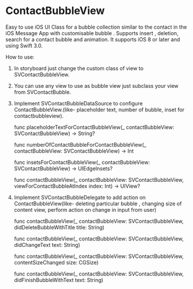 # ContactBubbleView
Easy to use iOS UI Class for a bubble collection similar to the contact in the iOS Message App with customisable bubble . Supports insert , deletion, search for a contact bubble and animation. It supports iOS 8 or later and using Swift 3.0.

How to use:

1. In storyboard just change the custom class of view to SVContactBubbleView.

2.  You can use any view to use as bubble view just subclass your view from SVContactBubble.

3. Implement SVContactBubbleDataSource to configure ContactBubbleView.(like- placeholder text, number of bubble, inset for      contactbubbleview). 

    func placeholderTextForContactBubbleView(_ contactBubbleView: SVContactBubbleView) -> String?
    
    func numberOfContactBubbleForContactBubbleView(_ contactBubbleView: SVContactBubbleView) -> Int
    
    func insetsForContactBubbleView(_ contactBubbleView: SVContactBubbleView) -> UIEdgeInsets?
    
    func contactBubbleView(_ contactBubbleView: SVContactBubbleView, viewForContactBubbleAtIndex index: Int) -> UIView?


4. Implement SVContactBubbleDelegate to add action on ContactBubbleView(like- deleting particular bubble , changing size of content view,    perform action on change in input from user) 

    func contactBubbleView(_ contactBubbleView: SVContactBubbleView, didDeleteBubbleWithTitle title: String)
    
    func contactBubbleView(_ contactBubbleView: SVContactBubbleView, didChangeText text: String)
    
    func contactBubbleView(_ contactBubbleView: SVContactBubbleView, contentSizeChanged size: CGSize)
    
    func contactBubbleView(_ contactBubbleView: SVContactBubbleView, didFinishBubbleWithText text: String)

